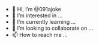 - 👋 Hi, I’m @091ajoke
- 👀 I’m interested in ...
- 🌱 I’m currently learning ...
- 💞️ I’m looking to collaborate on ...
- 📫 How to reach me ...

<!---
091ajoke/091ajoke is a ✨ special ✨ repository because its `README.md` (this file) appears on your GitHub profile.
You can click the Preview link to take a look at your changes.
--->
